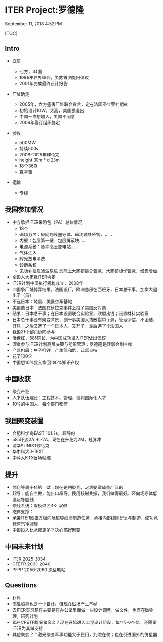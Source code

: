 # ITER Project:罗德隆
September 11, 2018 4:52 PM

[TOC]

## Intro
- 立项
	- 七方，34国
	- 1985年世界峰会，美苏首脑提出倡议
	- 2001年完成最终设计报告
- 厂址确定
	- 2005年，六方签署厂址联合宣言，定在法国圣宝莱杜朗兹
	- 初始设计1GW，太高，美国想退出
	- 中国一直想加入，美国不同意
	- 2006年签订组织协定

- 参数
	- 500MW
	- 持续500s
	- 2006-2025年建设完
	- height 30m * d 28m
	- 18个360t
	- 真空室
- 运输
	- 专线

## 我国参加情况
- 中方承担ITER采购包（PA）总体情况
	- 18个
	- 磁场方面：极向场线圈导体、磁场馈线系统、……
	- 内壁：包层第一壁、包层屏蔽块……
	- 电源系统：脉冲高压变电站……
	- 气体注入
	- 辉光放电清洗
	- 诊断系统
	- 无功补偿及滤波系统
			实际上大家都是分着做，大家都想学着做，经费增加
- 全国人大审批ITER协定
- ITER计划中国执行机构成立，2008年
- 四国争厂址博弈结果，法国设厂，欧洲总部在西班牙，日本总干事，加拿大退出了（氚）
- 不选日本：地震、美国空军基地
- 美国选日本：法国在伊拉克事件上投了美国反对票
- 结果：日本总干事；在日本设置联合实验室，欧盟出钱；设置材料实验室
- 日本总干事没有聚变背景，副干事美国人搞散裂中子源，管理评估，不团结，开除；之后又选了一个日本人，又开了，最后选了个法国人
- 我国21个部门协同参与
- 潘传红，585院长，为中国成功加入ITER做出倡议
- 深度参与ITER计划高层决策与组织管理：罗德隆是理事会副主席
- 产氚包层：中子打锂，产生氚和氦，让氚自持
- 花了100亿
- 中国想10%投入拿回100%知识产权

## 中国收获
- 聚变产业
- 人才队伍建设：工程技术、管理、谈判国际化人才
- 10%的中国人，每个部门都有

## 我国聚变装置
- 合肥科学岛EAST 101.2s，超导的
- 585环流2A:HL-2A，现在在升级为2M，短脉冲
- 清华SUNIST球马克
- 华中科大J-TEXT
- 中科大KTX反场箍缩

## 提升
- 面向等离子体第一壁：现在是用铍瓦，之后要做成能产氚的
- 超导：能自主做，能出口超导，民用核磁共振，我们做得最好。环向场导体低温超导股线
- 馈线系统：服役温区4K~室温
- 磁体支撑：
- 承接ITER欧盟方极向场超导线圈制造任务，承接内部线圈研发与制造，成功竞标蒸汽冷凝罐
- 中国投入比承诺更多下决心搞好聚变

## 中国未来计划
- ITER 2025-2034
- CFETR 2030-2040
- PFPP 2050-2060 原型电站


## Questions
- 材料
- 高温超导也是一个目标，但现在磁场产生不够
- 去ITER实习现在主要是在办公室里面做一些设计调整，做文件，也有在做物理，研究计划
- 现在CFETR情况和资金？现在开始进入工程设计阶段，每年5-6个亿，还需要ITER为其做支持
- 其他聚变？？激光聚变军事功能大于民用，九院在做；也在引进国外的仿星器